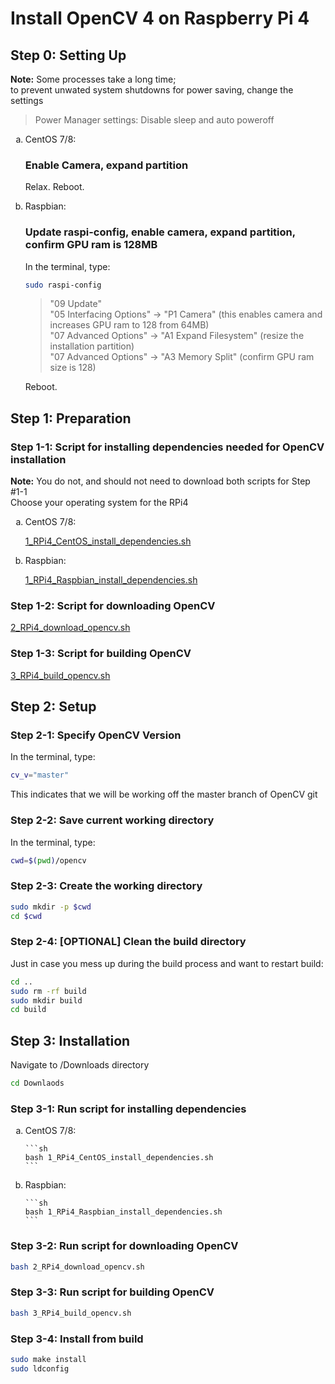 
# Install OpenCV 4 on Raspberry Pi 4
## Step 0: Setting Up
**Note:** Some processes take a long time;  
to prevent unwated system shutdowns for power saving, change the settings
> Power Manager settings: Disable sleep and auto poweroff

<ol type="a">
  <li>CentOS 7/8:  
  
  ### Enable Camera, expand partition
  Relax.
  Reboot.
    
  <li>Raspbian:  
  
  ### Update raspi-config, enable camera, expand partition, confirm GPU ram is 128MB
  In the terminal, type:
  ```sh
  sudo raspi-config
  ```
  > "09 Update"  
  > "05 Interfacing Options" -> "P1 Camera" (this enables camera and increases GPU ram to 128 from 64MB)  
  > "07 Advanced Options" -> "A1 Expand Filesystem" (resize the installation partition)  
  > "07 Advanced Options" -> "A3 Memory Split" (confirm GPU ram size is 128)  
  
  Reboot.
</ol>


## Step 1: Preparation
### Step 1-1: Script for installing dependencies needed for OpenCV installation
**Note:** You do not, and should not need to download both scripts for Step #1-1  
Choose your operating system for the RPi4  
<ol type="a">
  <li>CentOS 7/8:  
    
[1_RPi4_CentOS_install_dependencies.sh](1_RPi4_CentOS_install_dependencies.sh)  </li>
  <li>Raspbian:  

[1_RPi4_Raspbian_install_dependencies.sh](1_RPi4_Raspbian_install_dependencies.sh)</li>
</ol>

### Step 1-2: Script for downloading OpenCV
[2_RPi4_download_opencv.sh](2_RPi4_download_opencv.sh)

### Step 1-3: Script for building OpenCV
[3_RPi4_build_opencv.sh](3_RPi4_build_opencv.sh)

## Step 2: Setup

### Step 2-1: Specify OpenCV Version
In the terminal, type:
```sh
cv_v="master"
```
This indicates that we will be working off the master branch of OpenCV git

### Step 2-2: Save current working directory
In the terminal, type:
```sh
cwd=$(pwd)/opencv
```

### Step 2-3: Create the working directory
```sh
sudo mkdir -p $cwd
cd $cwd
```

### Step 2-4: [OPTIONAL] Clean the build directory
Just in case you mess up during the build process and want to restart build:
```sh
cd ..
sudo rm -rf build
sudo mkdir build
cd build
```

## Step 3: Installation
Navigate to /Downloads directory
```sh
cd Downlaods
```

### Step 3-1: Run script for installing dependencies
<ol type="a">
  <li>CentOS 7/8:  
    
    ```sh
    bash 1_RPi4_CentOS_install_dependencies.sh
    ```
    
  <li>Raspbian:  
    
    ```sh
    bash 1_RPi4_Raspbian_install_dependencies.sh
    ```  

</ol>

### Step 3-2: Run script for downloading OpenCV
```sh
bash 2_RPi4_download_opencv.sh
```

### Step 3-3: Run script for building OpenCV
```sh
bash 3_RPi4_build_opencv.sh
```

### Step 3-4: Install from build
```sh
sudo make install
sudo ldconfig
```



